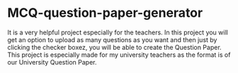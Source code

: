 # MCQ-question-paper-generator
It is a very helpful project especially for the teachers.
In this project you will get an option to upload as many questions as you want and then just by clicking the checker boxez, you will be able to create the Question Paper.
This project is especially made for my university teachers as the format is of our University Question Paper.
